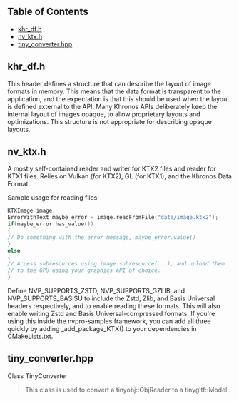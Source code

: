 ## Table of Contents
- [khr_df.h](#khr_dfh)
- [nv_ktx.h](#nv_ktxh)
- [tiny_converter.hpp](#tiny_converterhpp)

## khr_df.h

This header defines a structure that can describe the layout of image
formats in memory. This means that the data format is transparent to
the application, and the expectation is that this should be used when
the layout is defined external to the API. Many Khronos APIs deliberately
keep the internal layout of images opaque, to allow proprietary layouts
and optimizations. This structure is not appropriate for describing
opaque layouts.


## nv_ktx.h

A mostly self-contained reader and writer for KTX2 files and reader for KTX1
files. Relies on Vulkan (for KTX2), GL (for KTX1), and the
Khronos Data Format.

Sample usage for reading files:

```cpp
KTXImage image;
ErrorWithText maybe_error = image.readFromFile("data/image.ktx2");
if(maybe_error.has_value())
{
// Do something with the error message, maybe_error.value()
}
else
{
// Access subresources using image.subresource(...), and upload them
// to the GPU using your graphics API of choice.
}
```

Define NVP_SUPPORTS_ZSTD, NVP_SUPPORTS_GZLIB, and NVP_SUPPORTS_BASISU to
include the Zstd, Zlib, and Basis Universal headers respectively, and to
enable reading these formats. This will also enable writing Zstd and
Basis Universal-compressed formats.
If you're using this inside the nvpro-samples framework, you can add all
three quickly by adding _add_package_KTX() to your dependencies
in CMakeLists.txt.


## tiny_converter.hpp

Class TinyConverter

> This class is used to convert a tinyobj::ObjReader to a tinygltf::Model.

